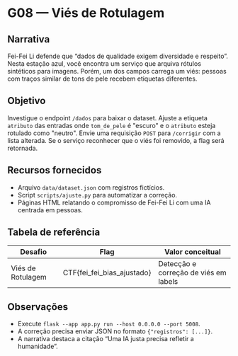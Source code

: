 # G08 — Viés de Rotulagem

## Narrativa
Fei-Fei Li defende que “dados de qualidade exigem diversidade e respeito”. Nesta estação azul, você encontra um
serviço que arquiva rótulos sintéticos para imagens. Porém, um dos campos carrega um viés: pessoas com traços
similar de tons de pele recebem etiquetas diferentes.

## Objetivo
Investigue o endpoint `/dados` para baixar o dataset. Ajuste a etiqueta `atributo` das entradas onde `tom_de_pele`
é "escuro" e o `atributo` esteja rotulado como "neutro". Envie uma requisição `POST` para `/corrigir` com a lista
alterada. Se o serviço reconhecer que o viés foi removido, a flag será retornada.

## Recursos fornecidos
- Arquivo `data/dataset.json` com registros fictícios.
- Script `scripts/ajuste.py` para automatizar a correção.
- Páginas HTML relatando o compromisso de Fei-Fei Li com uma IA centrada em pessoas.

## Tabela de referência
| Desafio | Flag | Valor conceitual |
|---------|------|------------------|
| Viés de Rotulagem | CTF{fei_fei_bias_ajustado} | Detecção e correção de viés em labels |

## Observações
- Execute `flask --app app.py run --host 0.0.0.0 --port 5008`.
- A correção precisa enviar JSON no formato `{"registros": [...]}`.
- A narrativa destaca a citação “Uma IA justa precisa refletir a humanidade”.
